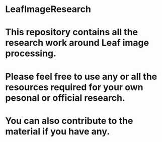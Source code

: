 # LeafImageResearch
# This repository contains all the research work around Leaf image processing. 
# Please feel free to use any or all the resources required for your own pesonal or official research.
# You can also contribute to the material if you have any.
